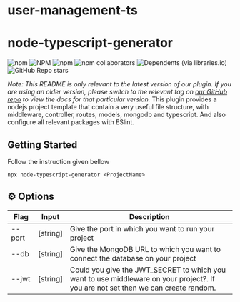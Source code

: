 # user-management-ts
# node-typescript-generator
![npm](https://img.shields.io/npm/dt/node-typescript-generator?style=flat-square)   ![NPM](https://img.shields.io/npm/l/node-typescript-generator?style=flat-square)   ![npm](https://img.shields.io/npm/v/node-typescript-generator?style=flat-square)   ![npm collaborators](https://img.shields.io/npm/collaborators/node-typescript-generator?style=flat-square)   ![Dependents (via libraries.io)](https://img.shields.io/librariesio/dependents/npm/node-typescript-generator?style=flat-square)  ![GitHub Repo stars](https://img.shields.io/github/stars/ayand269/node-typescript-generator)

*Note: This README is only relevant to the latest version of our plugin. If you are using an older version, please switch to the relevant tag on [our GitHub repo](https://github.com/ayand269/node-typescript-generator) to view the docs for that particular version.*
This plugin provides a nodejs project template that contain a very useful file structure, with middleware, controller, routes, models, mongodb and typescript. And also configure all relevant packages with ESlint.

## Getting Started
Follow the instruction given bellow 

```shell
npx node-typescript-generator <ProjectName>
```

## ⚙️ Options

| &nbsp;Flag&nbsp; | Input | Description |
| ---- | ----- | ----------- |
| --port | [string] | Give the port in which you want to run your project |
| --db | [string] | Give the MongoDB URL to which you want to connect the database on your project |
| --jwt | [string] | Could you give the JWT_SECRET to which you want to use middleware on your project?. If you are not set then we can create random. |
